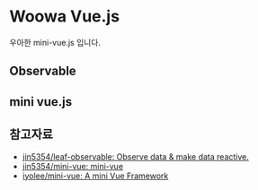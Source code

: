 # Woowa Vue.js

우아한 mini-vue.js 입니다.

## Observable

## mini vue.js

## 참고자료

- [jin5354/leaf-observable: Observe data & make data reactive.](https://github.com/jin5354/leaf-observable)
- [jin5354/mini-vue: mini-vue](https://github.com/jin5354/mini-vue)
- [iyolee/mini-vue: A mini Vue Framework](https://github.com/iyolee/mini-vue)
